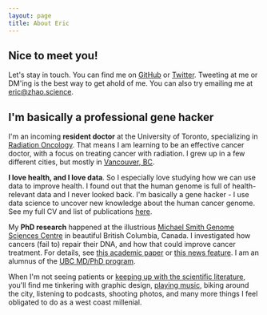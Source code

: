 ```yaml
---
layout: page
title: About Eric
---
```


## Nice to meet you!

Let's stay in touch. You can find me on [GitHub](https://github.com/eyzhao) or [Twitter](https://twitter.com/zhaoez). Tweeting at me or DM'ing is the best way to get ahold of me. You can also try emailing me at [eric@zhao.science](mailto:eric@zhao.science).

## I'm basically a professional gene hacker

I'm an incoming **resident doctor** at the University of Toronto, specializing in [Radiation Oncology](https://www.radonc.utoronto.ca/). That means I am learning to be an effective cancer doctor, with a focus on treating cancer with radiation. I grew up in a few different cities, but mostly in [Vancouver, BC](https://vancouver.ca/).

**I love health, and I love data**. So I especially love studying how we can use data to improve health. I found out that the human genome is full of health-relevant data and I never looked back. I'm basically a gene hacker - I use data science to uncover new knowledge about the human cancer genome. See my full CV and list of publications [here](/cv).

My **PhD research** happened at the illustrious [Michael Smith Genome Sciences Centre](http://bcgsc.ca/) in beautiful British Columbia, Canada. I investigated how cancers (fail to) repair their DNA, and how that could improve cancer treatment. For details, see [this academic paper](https://www.ncbi.nlm.nih.gov/pubmed/29246904) or [this news feature](http://www.aacr.org/Newsroom/Pages/News-Release-Detail.aspx?ItemID=1138#.Wr8vvojwbic). I am an alumnus of the [UBC MD/PhD program](http://mdprogram.med.ubc.ca/mdphd/).

When I'm not seeing patients or [keeping up with the scientific literature](/scientific-literature), you'll find me tinkering with graphic design, [playing music](/piano), biking around the city, listening to podcasts, shooting photos, and many more things I feel obligated to do as a west coast millenial.

